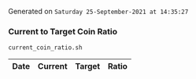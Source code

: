 Generated on `Saturday 25-September-2021 at 14:35:27`

### Current to Target Coin Ratio
`current_coin_ratio.sh`

Date|Current|Target|Ratio
---|---|---|---
